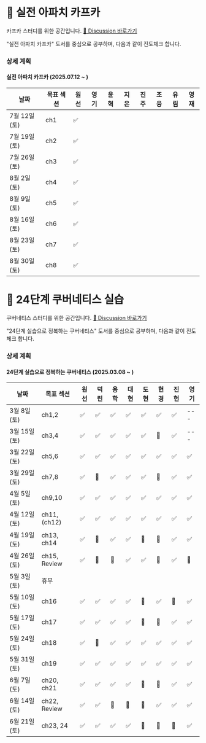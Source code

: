 # 🌱 실전 아파치 카프카

카프카 스터디를 위한 공간입니다. [📒 Discussion 바로가기](https://github.com/studykuberstep24/studykafka/discussions)  

"실전 아파치 카프카" 도서를 중심으로 공부하며, 다음과 같이 진도체크 합니다.

### 상세 계획
    
#### 실전 아파치 카프카 (2025.07.12 ~ )
| 날짜 | 목표 섹션 | 원선 | 영기 | 윤혁 | 지은 | 진주 | 조융 | 유림 | 영재 |
| --- | ------- | --- | --- | ---| ---|---- | ----| -----|-----|
| 7월 12일(토) | ch1 |✅||||||||
| 7월 19일(토) | ch2 |✅||||||||
| 7월 26일(토) | ch3 |✅||||||||
| 8월 2일(토)  | ch4 |✅||||||||
| 8월 9일(토)  | ch5 |✅||||||||
| 8월 16일(토)  | ch6 |✅||||||||
| 8월 23일(토)  | ch7 |✅||||||||
| 8월 30일(토)  | ch8 |✅||||||||



















# 

# 🌱 24단계 쿠버네티스 실습

쿠버네티스 스터디를 위한 공간입니다. [📒 Discussion 바로가기](https://github.com/studykuberstep24/studykuberstep24/discussions)  

"24단계 실습으로 정복하는 쿠버네티스" 도서를 중심으로 공부하며, 다음과 같이 진도체크 합니다.

### 상세 계획
    
#### 24단계 실습으로 정복하는 쿠버네티스 (2025.03.08 ~ )
| 날짜 | 목표 섹션 | 원선 | 덕린 | 용학 | 대현 | 도현 | 현경 | 진헌 | 영기 |
| --- | ------- | --- | --- | ---| ---|---- | ----| -----|-----|
| 3월 8일(토) | ch1,2 |  ✅   | ✅   | ✅   |  ✅  |  ✅   |  ✅  |  ✅  | ---  |
| 3월 15일(토) | ch3,4 |  ✅  | ✅ | ✅  | ✅ | ✅ | 🔺 | ✅ | --- |
| 3월 22일(토) | ch5,6 |  ✅   | ✅    | ✅   |  ✅    |  ✅    |  ✅    |  ✅  | ✅  |
| 3월 29일(토) | ch7,8 |   ✅  |  🔺  | ✅  |  ✅   | ✅   |  🔺   |  ✅  |  ✅  |
| 4월 5일(토) | ch9,10 | ✅  |  ✅  | ✅  |   ✅  |  ✅   |  ✅   |  ✅ |  ✅  |
| 4월 12일(토) | ch11, (ch12) | ✅| ✅ | ✅  | ✅ |✅ |✅ |✅ |✅ |
| 4월 19일(토) | ch13, ch14 |✅ | 🔺 | ✅ | ✅ | 🔺 | 🔺|  ✅ | ✅ |
| 4월 26일(토) | ch15, Review | ✅ | 🔺 | 🔺 | ✅ | ✅ | 🔺 | ✅ | 🔺 |
| 5월 3일(토) | 휴무  |       |    |   |     |     |     |       |     |
| 5월 10일(토) | ch16  | ✅ | ✅ | ✅ | ✅ | 🔺 | ✅ | 🔺 | ✅ |
| 5월 17일(토) | ch17  | ✅ | ✅ | ✅ | ✅ |🔺|🔺| ✅ | ✅ |
| 5월 24일(토) | ch18 |✅|🔺|✅|✅|✅|✅|✅|✅|
| 5월 31일(토) | ch19 |✅|✅|✅|✅|✅|✅|✅|✅|
| 6월 7일(토) | ch20, ch21 |✅|✅|✅|✅|🔺|🔺|✅|✅|
| 6월 14일(토) | ch22, Review |✅|✅| 🔺  |   🔺  |🔺     |✅|✅|✅|
| 6월 21일(토) | ch23, 24 |✅|✅|✅|✅|🔺|🔺|🔺|✅|




